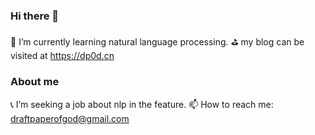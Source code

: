 ### Hi there 👋
🌱 I’m currently learning natural language processing.
⛳ my blog can be visited at https://dp0d.cn

### About me
📞 I’m seeking a job about nlp in the feature.
📫 How to reach me: draftpaperofgod@gmail.com
